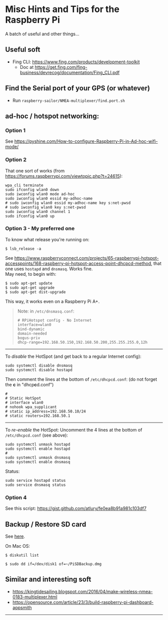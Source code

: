 # Misc Hints and Tips for the Raspberry Pi
A batch of useful and other things...

## Useful soft
- Fing CLI: <https://www.fing.com/products/development-toolkit>
  - Doc at <https://get.fing.com/fing-business/devrecog/documentation/Fing_CLI.pdf>


## Find the Serial port of your GPS (or whatever)
- Run `raspberry-sailor/NMEA-multiplexer/find.port.sh`


## ad-hoc / hotspot networking:
### Option 1
See <https://pyshine.com/How-to-configure-Raspberry-Pi-in-Ad-hoc-wifi-mode/>

### Option 2
That one sort of works (from <https://forums.raspberrypi.com/viewtopic.php?t=24615>):
```
wpa_cli terminate
sudo ifconfig wlan0 down
sudo iwconfig wlan0 mode ad-hoc
sudo iwconfig wlan0 essid my-adhoc-name
# sudo iwconfig wlan0 essid my-adhoc-name key s:net-pwsd
# sudo iwconfig wlan0 key s:net-pwsd
sudo iwconfig wlan0 channel 1
sudo ifconfig wlan0 up
```

### Option 3 - My preferred one
To know what release you're running on:
```
$ lsb_release -a
```
See <https://www.raspberryconnect.com/projects/65-raspberrypi-hotspot-accesspoints/168-raspberry-pi-hotspot-access-point-dhcpcd-method>, that one uses 
`hostapd` and `dnsmasq`. Works fine.  
May need, to begin with: 
```
$ sudo apt-get update
$ sudo apt-get upgrade
$ sudo apt-get dist-upgrade
```
This way, it works even on a Raspberry Pi A+.  
> Note: in `/etc/dnsmasq.conf`:
> ```
> # RPiHotspot config - No Internet
> interface=wlan0
> bind-dynamic
> domain-needed
> bogus-priv
> dhcp-range=192.168.50.150,192.168.50.200,255.255.255.0,12h
> ```

---
To _disable_ the HotSpot (and get back to a regular Internet config):
```
sudo systemctl disable dnsmasq
sudo systemctl disable hostapd
```
Then comment the lines at the bottom of `/etc/dhcpcd.conf`:  (do not forget the **c** in "dhcp**c**d.conf")
```
#
# Static HotSpot
# interface wlan0
# nohook wpa_supplicant
# static ip_address=192.168.50.10/24
# static routers=192.168.50.1
```
---
To _re-enable_ the HotSpot:
Uncomment the 4 lines at the bottom of `/etc/dhcpcd.conf` (see above):
```
sudo systemctl unmask hostapd
sudo systemctl enable hostapd
#
sudo systemctl unmask dnsmasq
sudo systemctl enable dnsmasq
```
Status:
```
sudo service hostapd status
sudo service dnsmasq status
```

### Option 4
See this script: <https://gist.github.com/atlury/fe0ea8b91a981c103df7>

## Backup / Restore SD card
See [here](https://pimylifeup.com/backup-raspberry-pi/).

On Mac OS:
```
$ diskutil list
```

```
$ sudo dd if=/dev/disk1 of=~/PiSDBackup.dmg
```

## Similar and interesting soft
- <https://kingtidesailing.blogspot.com/2016/04/make-wireless-nmea-0183-multiplexer.html>
- <https://opensource.com/article/23/3/build-raspberry-pi-dashboard-appsmith>

---
